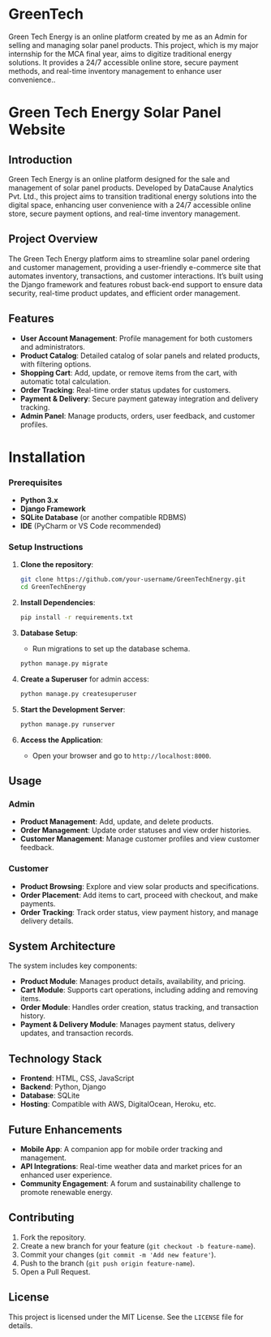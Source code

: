 # GreenTech
Green Tech Energy is an online platform created by me as an Admin for selling and managing solar panel products. This project, which is my major internship for the MCA final year, aims to digitize traditional energy solutions. It provides a 24/7 accessible online store, secure payment methods, and real-time inventory management to enhance user convenience..

# Green Tech Energy Solar Panel Website
## Introduction
Green Tech Energy is an online platform designed for the sale and management of solar panel products. Developed by DataCause Analytics Pvt. Ltd., this project aims to transition traditional energy solutions into the digital space, enhancing user convenience with a 24/7 accessible online store, secure payment options, and real-time inventory management.

## Project Overview

The Green Tech Energy platform aims to streamline solar panel ordering and customer management, providing a user-friendly e-commerce site that automates inventory, transactions, and customer interactions. It’s built using the Django framework and features robust back-end support to ensure data security, real-time product updates, and efficient order management.

## Features

- **User Account Management**: Profile management for both customers and administrators.
- **Product Catalog**: Detailed catalog of solar panels and related products, with filtering options.
- **Shopping Cart**: Add, update, or remove items from the cart, with automatic total calculation.
- **Order Tracking**: Real-time order status updates for customers.
- **Payment & Delivery**: Secure payment gateway integration and delivery tracking.
- **Admin Panel**: Manage products, orders, user feedback, and customer profiles.

# Installation

### Prerequisites

- **Python 3.x**
- **Django Framework**
- **SQLite Database** (or another compatible RDBMS)
- **IDE** (PyCharm or VS Code recommended)

### Setup Instructions

1. **Clone the repository**:
   ```bash
   git clone https://github.com/your-username/GreenTechEnergy.git
   cd GreenTechEnergy
   ```

2. **Install Dependencies**:
   ```bash
   pip install -r requirements.txt
   ```

3. **Database Setup**:
   - Run migrations to set up the database schema.
   ```bash
   python manage.py migrate
   ```

4. **Create a Superuser** for admin access:
   ```bash
   python manage.py createsuperuser
   ```

5. **Start the Development Server**:
   ```bash
   python manage.py runserver
   ```

6. **Access the Application**:
   - Open your browser and go to `http://localhost:8000`.

## Usage

### Admin

- **Product Management**: Add, update, and delete products.
- **Order Management**: Update order statuses and view order histories.
- **Customer Management**: Manage customer profiles and view customer feedback.

### Customer

- **Product Browsing**: Explore and view solar products and specifications.
- **Order Placement**: Add items to cart, proceed with checkout, and make payments.
- **Order Tracking**: Track order status, view payment history, and manage delivery details.

## System Architecture

The system includes key components:
- **Product Module**: Manages product details, availability, and pricing.
- **Cart Module**: Supports cart operations, including adding and removing items.
- **Order Module**: Handles order creation, status tracking, and transaction history.
- **Payment & Delivery Module**: Manages payment status, delivery updates, and transaction records.

## Technology Stack

- **Frontend**: HTML, CSS, JavaScript
- **Backend**: Python, Django
- **Database**: SQLite
- **Hosting**: Compatible with AWS, DigitalOcean, Heroku, etc.

## Future Enhancements

- **Mobile App**: A companion app for mobile order tracking and management.
- **API Integrations**: Real-time weather data and market prices for an enhanced user experience.
- **Community Engagement**: A forum and sustainability challenge to promote renewable energy.

## Contributing

1. Fork the repository.
2. Create a new branch for your feature (`git checkout -b feature-name`).
3. Commit your changes (`git commit -m 'Add new feature'`).
4. Push to the branch (`git push origin feature-name`).
5. Open a Pull Request.

## License

This project is licensed under the MIT License. See the `LICENSE` file for details.
